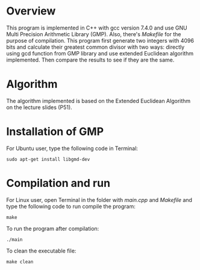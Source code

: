 # Overview
This program is implemented in C++ with gcc version 7.4.0 and use GNU Multi Precision Arithmetic Library (GMP). Also, there's *Makefile* for the purpose of compilation. This program first generate two integers with 4096 bits and calculate their greatest common divisor with two ways: directly using gcd function from GMP library and use extended Euclidean algorithm implemented. Then compare the results to see if they are the same.

# Algorithm
The algorithm implemented is based on the Extended Euclidean Algorithm on the lecture slides (P51).

# Installation of GMP
For Ubuntu user, type the following code in Terminal:
```
sudo apt-get install libgmd-dev
```

# Compilation and run
For Linux user, open Terminal in the folder with *main.cpp* and *Makefile* and type the following code to run compile the program:
```
make
```
To run the program after compilation:
```
./main
```
To clean the executable file:
```
make clean
```
